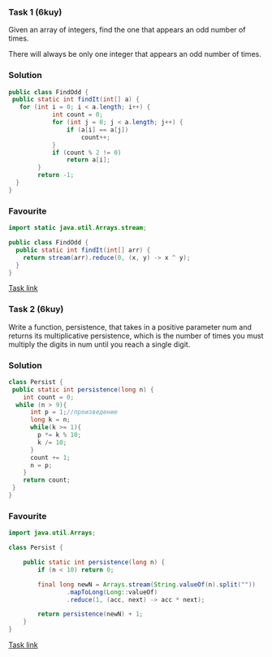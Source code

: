 ### Task 1 (6kuy)

Given an array of integers, find the one that appears an odd number of times.

There will always be only one integer that appears an odd number of times.
### Solution
```Java
public class FindOdd {
 public static int findIt(int[] a) {
   for (int i = 0; i < a.length; i++) {
            int count = 0;
            for (int j = 0; j < a.length; j++) {
                if (a[i] == a[j])
                    count++;
            }
            if (count % 2 != 0)
                return a[i];
        }
        return -1;
  }
}                            
```
### Favourite
```Java
import static java.util.Arrays.stream;

public class FindOdd {
  public static int findIt(int[] arr) {
    return stream(arr).reduce(0, (x, y) -> x ^ y);
  }
}                                                                
```
[Task link](https://www.codewars.com/kata/54da5a58ea159efa38000836)
### Task 2 (6kuy)

Write a function, persistence, that takes in a positive parameter num and returns its multiplicative persistence, which is the number of times you must multiply the digits in num until you reach a single digit.
### Solution
```Java
class Persist {
 public static int persistence(long n) {
    int count = 0;
  while (n > 9){
      int p = 1;//произведение
      long k = n;
      while(k >= 1){
        p *= k % 10;
        k /= 10;
      }
      count += 1;
      n = p;
    }
    return count;
 }
} 
```
### Favourite
```Java
import java.util.Arrays;

class Persist {

    public static int persistence(long n) {
        if (n < 10) return 0;

        final long newN = Arrays.stream(String.valueOf(n).split(""))
                .mapToLong(Long::valueOf)
                .reduce(1, (acc, next) -> acc * next);

        return persistence(newN) + 1;
    }
}                      
```
[Task link](https://www.codewars.com/kata/55bf01e5a717a0d57e0000ec)
